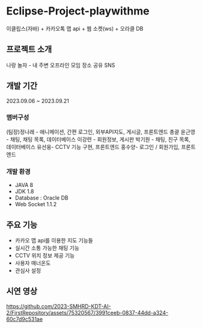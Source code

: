 # Eclipse-Project-playwithme
이클립스(자바) + 카카오톡 맵 api + 웹 소켓(ws) + 오라클 DB


## 프로젝트 소개
나랑 놀자 - 내 주변 오프라인 모임 장소 공유  SNS  


## 개발 기간
2023.09.06 ~ 2023.09.21


### 맴버구성 
(팀장)정나래 - 애니메이션, 간편 로그인, 외부API지도, 게시글, 프론트엔드 총괄
윤근영 - 채팅, 채팅 목록, 데이터베이스
이강련 - 회원정보, 게시판
박기원 - 채팅, 친구 목록, 데이터베이스
유선웅- CCTV 기능 구현, 프론트엔드
홍수양- 로그인 / 회원가입, 프론트엔드


### 개발 환경
- JAVA 8
- JDK 1.8
- Database : Oracle DB
- Web Socket 1.1.2


## 주요 기능
- 카카오 맵 api를 이용한 지도 기능들
- 실시간 소통 가능한 채팅 기능
- CCTV 위치 정보 제공 기능
- 사용자 매너온도
- 관심사 설정


## 시연 영상
https://github.com/2023-SMHRD-KDT-AI-2/FirstRepository/assets/75320567/3991ceeb-0837-44dd-a324-60c7d9c531ae




